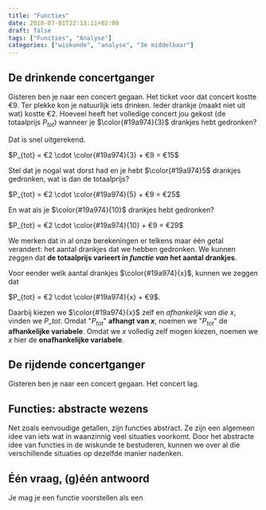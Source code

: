 ```yaml
---
title: "Functies"
date: 2018-07-01T22:13:11+02:00
draft: false
tags: ["Functies", "Analyse"]
categories: ["wiskunde", "analyse", "3e middelbaar"]
---
```


## De drinkende concertganger
Gisteren ben je naar een concert gegaan. Het ticket voor dat concert kostte
$€9$. Ter plekke kon je natuurlijk iets drinken. Ieder drankje (maakt niet
uit wat) kostte $€2$. Hoeveel heeft het volledige concert jou gekost (de 
totaalprijs $P_{tot}$) wanneer je $\color{#19a974}{3}$ drankjes hebt gedronken?

Dat is snel uitgerekend.

$P_{tot} = €2 \cdot \color{#19a974}{3} + €9 = €15$

Stel dat je nogal wat dorst had en je hebt $\color{#19a974}5$ drankjes 
gedronken, wat is dan
de totaalprijs?

$P_{tot} = €2 \cdot \color{#19a974}{5} + €9 = €25$

En wat als je $\color{#19a974}{10}$ drankjes hebt gedronken?

$P_{tot} = €2 \cdot \color{#19a974}{10} + €9 = €29$

We merken dat in al onze berekeningen er telkens maar één getal verandert: het
aantal drankjes dat we hebben gedronken. We kunnen zeggen dat **de totaalprijs
varieert *in functie van* het aantal drankjes**.

Voor eender welk aantal drankjes $\color{#19a974}{x}$, kunnen we zeggen dat

$P_{tot} = €2 \cdot \color{#19a974}{x} + €9$.

Daarbij kiezen we $\color{#19a974}{x}$ zelf en *afhankelijk van die $x$*, 
vinden we $P\_{tot}$.  Omdat "$P_{tot}$" **afhangt van $x$**, noemen we 
"$P_{tot}$" de **afhankelijke variabele**. Omdat we $x$ volledig zelf mogen 
kiezen, noemen we $x$ hier de **onafhankelijke variabele**.

## De rijdende concertganger
Gisteren ben je naar een concert gegaan. Het concert lag.

## Functies: abstracte wezens
Net zoals eenvoudige getallen, zijn functies abstract. Ze zijn een algemeen 
idee van iets wat in waanzinnig veel situaties voorkomt. Door het abstracte 
idee van functies in de wiskunde te bestuderen, kunnen we over al die 
verschillende situaties op dezelfde manier nadenken.

## Één vraag, (g)één antwoord
Je mag je een functie voorstellen als een 

